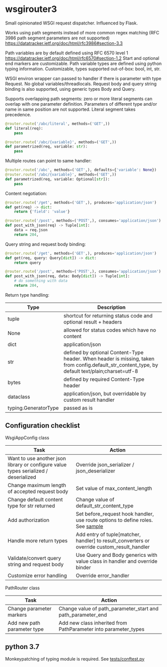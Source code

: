 # wsgirouter3

Small opinionated WSGI request dispatcher. Influenced by Flask.

Works using path segments instead of more common regex matching (RFC 3986 path segment parameters are not supported) https://datatracker.ietf.org/doc/html/rfc3986#section-3.3

Path variables are by default defined using RFC 6570 level 1 https://datatracker.ietf.org/doc/html/rfc6570#section-1.2 Start and optional end markers are customizable.
Path variable types are defined using python typing information. Customizable, types supported out-of-box: bool, int, str.

WSGI environ wrapper can passed to handler if there is parameter with type Request. No global variables/threadlocals.
Request body and query string binding is also supported, using generic types Body and Query.

Supports overlapping path segments: zero or more literal segments can overlap with one parameter definition. Parameters of different type and/or name in same position are not supported. Literal segment takes precedence.


```python
@router.route('/abc/literal', methods=('GET',))
def literal(req):
    pass

@router.route('/abc/{variable}', methods=('GET',))
def parametrized(req, variable: str):
    pass
```

Multiple routes can point to same handler:

```python
@router.route('/abc', methods=('GET',), defaults={'variable': None})
@router.route('/abc/{variable}', methods=('GET',))
def parametrized(req, variable: Optional[str]):
    pass
```

Content negotiation:

```python
@router.route('/get', methods=('GET',), produces='application/json')
def get(req) -> dict:
    return {'field': 'value'}

@router.route('/post', methods=('POST',), consumes='application/json')
def post_with_json(req) -> Tuple[int]:
    data = req.json
    return 204,
```

Query string and request body binding:

```python
@router.route('/get', methods=('GET',), produces='application/json')
def get(req, query: Query[dict]) -> dict:
    return query

@router.route('/post', methods=('POST',), consumes='application/json')
def post_with_json(req, data: Body[dict]) -> Tuple[int]:
    # do something with data
    return 204,
```

Return type handling:

| Type | Description |
| ---- | ----------- |
| tuple | shortcut for returning status code and optional result + headers |
| None | allowed for status codes which have no content |
| dict | application/json |
| str | defined by optional Content-Type header. When header is missing, taken from config.default_str_content_type, by default text/plain;charset=utf-8 |
| bytes | defined by required Content-Type header |
| dataclass | application/json, but overridable by custom result handler |
| typing.GeneratorType | passed as is |

## Configuration checklist

WsgiAppConfig class

| Task | Action |
| ----------- | ----------- |
| Want to use another json library or configure value types serialized / deserialized | Override json_serializer / json_deserializer |
| Change maximum length of accepted request body | Set value of max_content_length |
| Change default content type for str returned | Change value of default_str_content_type |
| Add authorization | Set before_request hook handler, use route options to define roles. See [sample](examples/authorization/application.py) |
| Handle more return types | Add entry of tuple[matcher, handler] to result_converters or override custom_result_handler |
| Validate/convert query string and request body | Use Query and Body generics with value class in handler and override binder |
| Customize error handling | Override error_handler |

PathRouter class

| Task | Action |
| ----------- | ----------- |
| Change parameter markers | Change value of path_parameter_start and path_parameter_end |
| Add new path parameter type | Add new class inherited from PathParameter into parameter_types |

## python 3.7

Monkeypatching of typing module is required. See [tests/conftest.py](tests/conftest.py)
